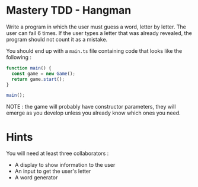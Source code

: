 # Mastery TDD - Hangman

Write a program in which the user must guess a word, letter by letter.
The user can fail 6 times.
If the user types a letter that was already revealed, the program should not count it as a mistake.

You should end up with a `main.ts` file containing code that looks like the following :

```ts 
function main() {
  const game = new Game();
  return game.start();
}

main();
```

NOTE : the game will probably have constructor parameters, they will emerge as you develop unless you already know
which ones you need.

# Hints

You will need at least three collaborators : 
- A display to show information to the user
- An input to get the user's letter
- A word generator